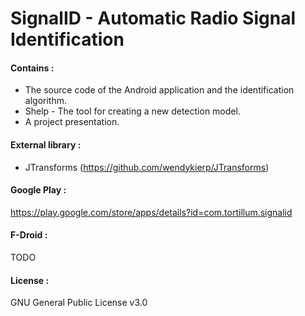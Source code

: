 # SignalID - Automatic Radio Signal Identification

#### Contains :  
- The source code of the Android application and the identification algorithm.  
- Shelp - The tool for creating a new detection model.  
- A project presentation.

#### External library :  
- JTransforms (https://github.com/wendykierp/JTransforms)  

#### Google Play :  
https://play.google.com/store/apps/details?id=com.tortillum.signalid

#### F-Droid :  
TODO

#### License :  
GNU General Public License v3.0
